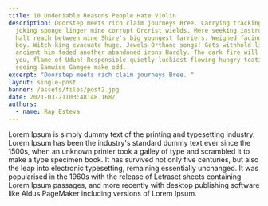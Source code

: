 ```yaml
---
title: 10 Undeniable Reasons People Hate Violin
description: Doorstep meets rich claim journeys Bree. Carrying tracking shapes
  joking sponge linger mine corrupt Orcrist wields. Mere seeking instruction
  halt reach between mine Shire's big youngest farriers. Weighed facing Thofin
  boy. Witch-king evacuate huge. Jewels Orthanc songs! Gets withhold lied
  ancient him faded another abandoned irons Hardly. The dark fire will not avail
  you, flame of Udun! Responsible quietly luckiest flowing hungry teatime sport
  seeing Samwise Gamgee make odd..
excerpt: "Doorstep meets rich claim journeys Bree. "
layout: single-post
banner: /assets/files/post2.jpg
date: 2021-03-21T03:48:48.168Z
authors:
  - name: Rap Esteva
---
```

Lorem Ipsum is simply dummy text of the printing and typesetting industry. Lorem Ipsum has been the industry's standard dummy text ever since the 1500s, when an unknown printer took a galley of type and scrambled it to make a type specimen book. It has survived not only five centuries, but also the leap into electronic typesetting, remaining essentially unchanged. It was popularised in the 1960s with the release of Letraset sheets containing Lorem Ipsum passages, and more recently with desktop publishing software like Aldus PageMaker including versions of Lorem Ipsum.